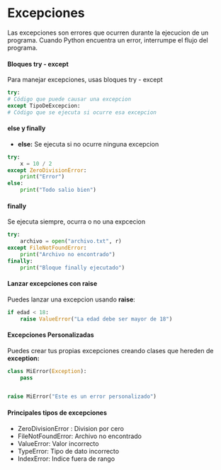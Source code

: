 # Excepciones

Las excepciones son errores que ocurren durante la ejecucion de un programa. Cuando Python encuentra un error,
interrumpe el flujo del programa.

#### Bloques try - except

Para manejar excepciones, usas bloques try - except

```python
try:
# Código que puede causar una excepcion
except TipoDeExcepcion:
# Código que se ejecuta si ocurre esa excepcion
```

#### else y finally

- **else:** Se ejecuta si no ocurre ninguna excepcion

```python
try:
    x = 10 / 2
except ZeroDivisionError:
    print("Error")
else:
    print("Todo salio bien")
```

#### finally

Se ejecuta siempre, ocurra o no una expcecion

```python
try:
    archivo = open("archivo.txt", r)
except FileNotFoundError:
    print("Archivo no encontrado")
finally:
    print("Bloque finally ejecutado")
```

#### Lanzar excepciones con raise

Puedes lanzar una excepcion usando **raise**:

```python
if edad < 18:
    raise ValueError("La edad debe ser mayor de 18")
```

#### Excepciones Personalizadas

Puedes crear tus propias excepciones creando clases que hereden de **exception:**

```python
class MiError(Exception):
    pass


raise MiError("Este es un error personalizado")
```

#### Principales tipos de excepciones

- ZeroDivisionError : Division por cero
- FileNotFoundError: Archivo no encontrado
- ValueError: Valor incorrecto
- TypeError: Tipo de dato incorrecto
- IndexError: Indice fuera de rango